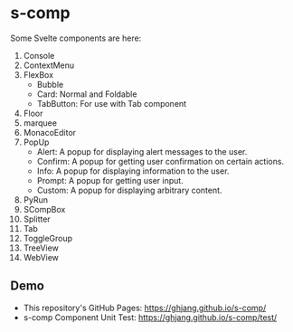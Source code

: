 # s-comp

Some Svelte components are here:

1. Console
1. ContextMenu
1. FlexBox
   * Bubble
   * Card: Normal and Foldable
   * TabButton: For use with Tab component
1. Floor
1. marquee
1. MonacoEditor
1. PopUp
   * Alert: A popup for displaying alert messages to the user.
   * Confirm: A popup for getting user confirmation on certain actions.
   * Info: A popup for displaying information to the user.
   * Prompt: A popup for getting user input.
   * Custom: A popup for displaying arbitrary content.
1. PyRun
1. SCompBox
1. Splitter
1. Tab
1. ToggleGroup
1. TreeView
1. WebView

## Demo

* This repository's GitHub Pages: <https://ghjang.github.io/s-comp/>
* s-comp Component Unit Test: <https://ghjang.github.io/s-comp/test/>
